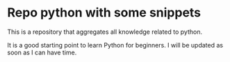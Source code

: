 # Repo python with some snippets

This is a repository that aggregates all knowledge related to python.

It is a good starting point to learn Python for beginners. I will be updated as soon as I can have time.